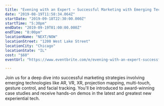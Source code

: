 ```yaml
---
title: "Evening with an Expert – Successful Marketing with Emerging Tech – Sept. 2019"
date: "2019-08-19T11:58:34.064Z"
startDate: "2019-09-18T22:30:00.000Z"
startTime: "5:30pm"
endDate: "2019-09-19T01:00:00.000Z"
endTime: "8:00pm"
locationName: "NEXT/NOW"
locationStreet: "1200 West Lake Street"
locationCity: "Chicago"
locationState: "IL"
cost: "$60"
eventUrl: "https://www.eventbrite.com/e/evening-with-an-expert-successful-marketing-with-emerging-tech-sept-2019-tickets-68362731771"

---
```


Join us for a deep dive into successful marketing strategies involving emerging technologies like AR, VR, XR, projection mapping, multi-touch, gesture control, and facial tracking. You'll be introduced to award-winning case studies and receive hands-on demos in the latest and greatest new experiential tech.

